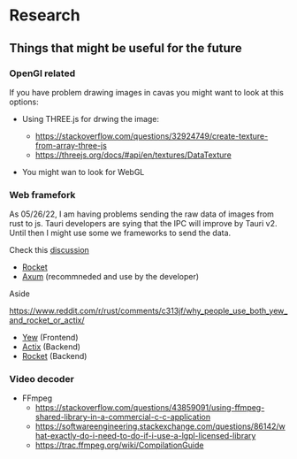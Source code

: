 # Research

## Things that might be useful for the future

### OpenGl related

If you have problem drawing images in cavas you might want to look at this options:

- Using THREE.js for drwing the image:
  - https://stackoverflow.com/questions/32924749/create-texture-from-array-three-js
  - https://threejs.org/docs/#api/en/textures/DataTexture

- You might wan to look for WebGL

### Web framefork 

As 05/26/22, I am having problems sending the raw data of images from rust to js.
Tauri developers are sying that the IPC will improve by Tauri v2. Until then I might 
use some we frameworks to send the data.

Check this [discussion](https://github.com/tauri-apps/tauri/discussions/4191)

- [Rocket](https://rocket.rs/)
- [Axum](https://github.com/tokio-rs/axum) (recommneded and use by the developer)

Aside

https://www.reddit.com/r/rust/comments/c313jf/why_people_use_both_yew_and_rocket_or_actix/
- [Yew](https://yew.rs/) (Frontend)
- [Actix](https://actix.rs/) (Backend)
- [Rocket](https://rocket.rs/) (Backend)

### Video decoder

- FFmpeg
  - https://stackoverflow.com/questions/43859091/using-ffmpeg-shared-library-in-a-commercial-c-c-application
  - https://softwareengineering.stackexchange.com/questions/86142/what-exactly-do-i-need-to-do-if-i-use-a-lgpl-licensed-library
  - https://trac.ffmpeg.org/wiki/CompilationGuide